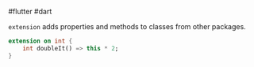 #flutter #dart 

`extension` adds properties and methods to classes from other packages.

```dart
extension on int {
	int doubleIt() => this * 2;
}
```